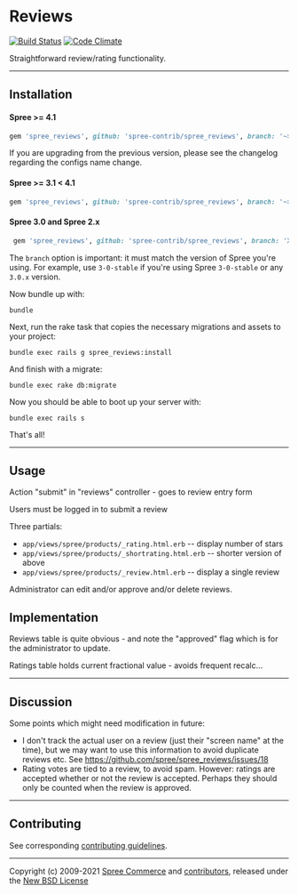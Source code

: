 # Reviews

[![Build Status](https://travis-ci.org/spree-contrib/spree_reviews.svg?branch=master)](https://travis-ci.org/spree-contrib/spree_reviews)
[![Code Climate](https://codeclimate.com/github/spree-contrib/spree_reviews/badges/gpa.svg)](https://codeclimate.com/github/spree-contrib/spree_reviews)

Straightforward review/rating functionality.

---

## Installation

#### Spree >= 4.1

```ruby
gem 'spree_reviews', github: 'spree-contrib/spree_reviews', branch: '~> 4.0.0'
```
If you are upgrading from the previous version, please see the changelog regarding
the configs name change.

#### Spree >= 3.1 < 4.1

```ruby
gem 'spree_reviews', github: 'spree-contrib/spree_reviews', branch: '~> 3.0.0'
```

#### Spree 3.0 and Spree 2.x

```ruby
 gem 'spree_reviews', github: 'spree-contrib/spree_reviews', branch: 'X-X-stable'
 ```

 The `branch` option is important: it must match the version of Spree you're using.
 For example, use `3-0-stable` if you're using Spree `3-0-stable` or any `3.0.x` version.

Now bundle up with:

    bundle

Next, run the rake task that copies the necessary migrations and assets to your project:

    bundle exec rails g spree_reviews:install

And finish with a migrate:

    bundle exec rake db:migrate

Now you should be able to boot up your server with:

    bundle exec rails s

That's all!

---

## Usage

Action "submit" in "reviews" controller - goes to review entry form

Users must be logged in to submit a review

Three partials:
 - `app/views/spree/products/_rating.html.erb` -- display number of stars
 - `app/views/spree/products/_shortrating.html.erb` -- shorter version of above
 - `app/views/spree/products/_review.html.erb` -- display a single review

Administrator can edit and/or approve and/or delete reviews.

## Implementation

Reviews table is quite obvious - and note the "approved" flag which is for the
administrator to update.

Ratings table holds current fractional value - avoids frequent recalc...

---

## Discussion

Some points which might need modification in future:

 - I don't track the actual user on a review (just their "screen name" at the
   time), but we may want to use this information to avoid duplicate reviews
   etc. See https://github.com/spree/spree_reviews/issues/18
 - Rating votes are tied to a review, to avoid spam. However: ratings are
   accepted whether or not the review is accepted. Perhaps they should only
   be counted when the review is approved.

---

## Contributing

See corresponding [contributing guidelines][1].

---

Copyright (c) 2009-2021 [Spree Commerce][2] and [contributors][3], released under the [New BSD License][4]

[1]: https://github.com/spree-contrib/spree_reviews/blob/master/CONTRIBUTING.md
[2]: https://github.com/spree
[3]: https://github.com/spree-contrib/spree_reviews/graphs/contributors
[4]: https://github.com/spree-contrib/spree_reviews/blob/master/LICENSE.md
